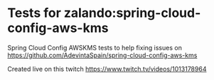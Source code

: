 # Tests for zalando:spring-cloud-config-aws-kms

Spring Cloud Config AWSKMS tests to help fixing issues on https://github.com/AdevintaSpain/spring-cloud-config-aws-kms

Created live on this twitch https://www.twitch.tv/videos/1013178964
